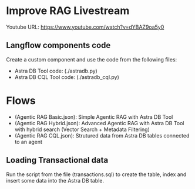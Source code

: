 # Improve RAG Livestream

Youtube URL: https://www.youtube.com/watch?v=dYBAZ9oa5y0

## Langflow components code

Create a custom component and use the code from the following files:

- Astra DB Tool code: (./astradb.py)
- Astra DB CQL Tool code: (./astradb_cql.py)

# Flows

- (Agentic RAG Basic.json): Simple Agentic RAG with Astra DB Tool
- (Agentic RAG Hybrid.json): Advanced Agentic RAG with Astra DB Tool with hybrid search (Vector Search + Metadata Filtering)
- (Agentic RAG CQL.json): Strutured data from Astra DB tables connected to an agent

## Loading Transactional data

Run the script from the file (transactions.sql) to create the table, index and insert some data into the Astra DB table.
